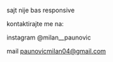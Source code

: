 sajt nije bas responsive 


kontaktirajte me na:

instagram @milan__paunovic

mail paunovicmilan04@gmail.com
